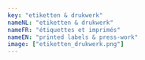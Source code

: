 ```yaml
---
key: "etiketten & drukwerk"
nameNL: "etiketten & drukwerk"
nameFR: "étiquettes et imprimés"
nameEN: "printed labels & press-work"
image: ["etiketten_drukwerk.png"]
---
```

